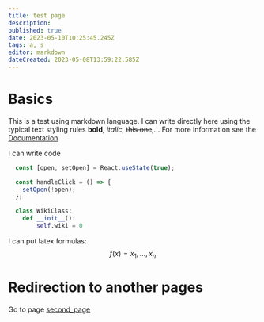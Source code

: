 ```yaml
---
title: test page
description: 
published: true
date: 2023-05-10T10:25:45.245Z
tags: a, s
editor: markdown
dateCreated: 2023-05-08T13:59:22.585Z
---
```


# Basics
This is a test using markdown language.
I can write directly here using the typical text styling rules **bold**, _italic_, ~~this one~~,...
For more information see the [Documentation](https://docs.requarks.io/en/editors/markdown)

I can write code
```javascript
  const [open, setOpen] = React.useState(true);

  const handleClick = () => {
    setOpen(!open);
  };
```

```python
  class WikiClass:
  	def __init__():
    	self.wiki = 0
```

I can put latex formulas:
$$f(x) = x_1,...,x_n$$



# Redirection to another pages
Go to page [second_page](/second_page)